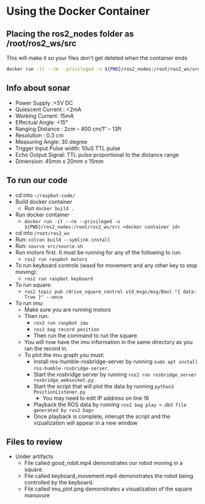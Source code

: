 # Using the Docker Container

## Placing the ros2_nodes folder as /root/ros2_ws/src

This will make it so your files don't get deleted when the container ends

```sh
docker run -it --rm --privileged -v ${PWD}/ros2_nodes:/root/ros2_ws/src humble
```


## Info about sonar

* Power Supply :+5V DC
* Quiescent Current : <2mA
* Working Current: 15mA
* Effectual Angle: <15°
* Ranging Distance : 2cm – 400 cm/1″ – 13ft
* Resolution : 0.3 cm
* Measuring Angle: 30 degree
* Trigger Input Pulse width: 10uS TTL pulse
* Echo Output Signal: TTL pulse proportional to the distance range
* Dimension: 45mm x 20mm x 15mm

## To run our code

- cd into ```~/raspbot-code/```
- Build docker container
  - Run ```docker build .```
- Run docker container
  - ```docker run -it --rm --privileged -v ${PWD}/ros2_nodes:/root/ros2_ws/src <docker container id>```
- cd into ```/root/ros2_ws```
- Run: ```colcon build --symlink-install```
- Run: ```source src/source.sh```
- Run motors first. It must be running for any of the following to run.
  - ```ros2 run raspbot motors```
- To run keyboard controls (wasd for movement and any other key to stop moving):
  - ```ros2 run raspbot keyboard```
- To run square:
  - ```ros2 topic pub /drive_square_control std_msgs/msg/Bool "{ data: True }" --once```
- To run imu:
  - Make sure you are running motors
  - Then run:
    - ```ros2 run raspbot imu```
    - ```ros2 bag record position```
    - Then run the command to run the square.
  - You will now have the imu information in the same directory as you ran the record in.
  - To plot the imu graph you must:
    - Install ros-humble-rosbridge-server by running `sudo apt install ros-humble-rosbridge-server`.
    - Start the rosbridge server by running `ros2 run rosbridge_server rosbridge_websocket.py`
    - Start the script that will plot the data by running `python3 PositionListener.py`
      - You may need to edit IP address on line 16
    - Playback the ROS data by running `ros2 bag play <.db3 file generated by ros2 bag>`
    - Once playback is complete, interupt the script and the vizualization will appear in a new window

## Files to review

- Under artifacts
  - File called good_robit.mp4 demonstrates our robot moving in a square.
  - File called keyboard_movement.mp4 demonstrates the robot being controlled by the keyboard.
  - File called imu_plot.png demonstrates a visualization of the square manuvure

